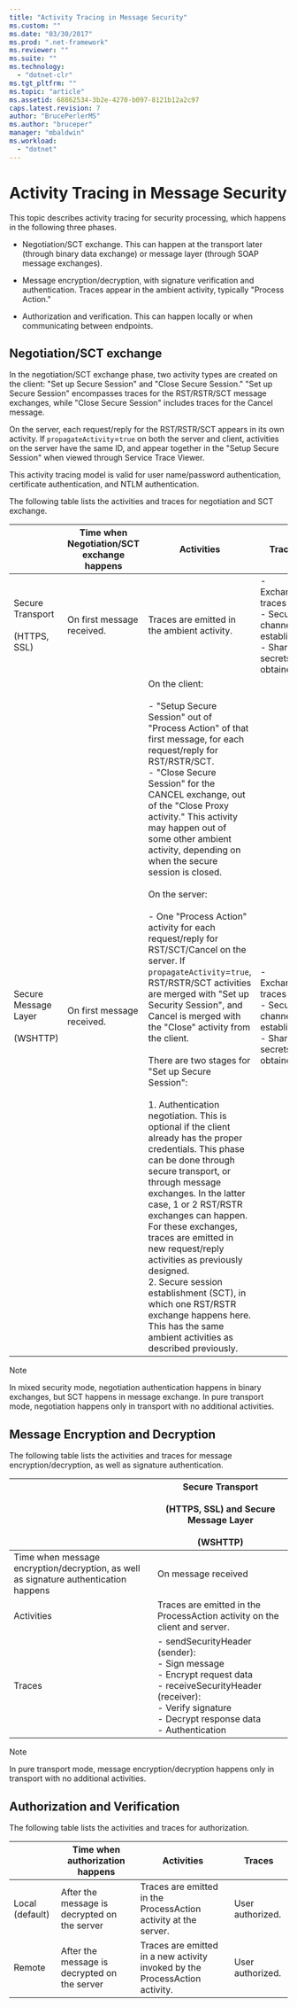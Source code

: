 ```yaml
---
title: "Activity Tracing in Message Security"
ms.custom: ""
ms.date: "03/30/2017"
ms.prod: ".net-framework"
ms.reviewer: ""
ms.suite: ""
ms.technology: 
  - "dotnet-clr"
ms.tgt_pltfrm: ""
ms.topic: "article"
ms.assetid: 68862534-3b2e-4270-b097-8121b12a2c97
caps.latest.revision: 7
author: "BrucePerlerMS"
ms.author: "bruceper"
manager: "mbaldwin"
ms.workload: 
  - "dotnet"
---
```

# Activity Tracing in Message Security
This topic describes activity tracing for security processing, which happens in the following three phases.  

-   Negotiation/SCT exchange. This can happen at the transport later (through binary data exchange) or message layer (through SOAP message exchanges).  

-   Message encryption/decryption, with signature verification and authentication. Traces appear in the ambient activity, typically "Process Action."  

-   Authorization and verification. This can happen locally or when communicating between endpoints.  

## Negotiation/SCT exchange  
 In the negotiation/SCT exchange phase, two activity types are created on the client: "Set up Secure Session" and "Close Secure Session." "Set up Secure Session" encompasses traces for the RST/RSTR/SCT message exchanges, while "Close Secure Session" includes traces for the Cancel message.  

 On the server, each request/reply for the RST/RSTR/SCT appears in its own activity. If `propagateActivity`=`true` on both the server and client, activities on the server have the same ID, and appear together in the "Setup Secure Session" when viewed through Service Trace Viewer.  

 This activity tracing model is valid for user name/password authentication, certificate authentication, and NTLM authentication.  

 The following table lists the activities and traces for negotiation and SCT exchange.  

||Time when Negotiation/SCT exchange happens|Activities|Traces|  
|-|-------------------------------------------------|----------------|------------|  
|Secure Transport<br /><br /> (HTTPS, SSL)|On first message received.|Traces are emitted in the ambient activity.|-   Exchange traces<br />-   Secure channel established<br />-   Share secrets obtained.|  
|Secure Message Layer<br /><br /> (WSHTTP)|On first message received.|On the client:<br /><br /> -   "Setup Secure Session" out of "Process Action" of that first message, for each request/reply for RST/RSTR/SCT.<br />-   "Close Secure Session" for the CANCEL exchange, out of the "Close Proxy activity." This activity may happen out of some other ambient activity, depending on when the secure session is closed.<br /><br /> On the server:<br /><br /> -   One "Process Action" activity for each request/reply for RST/SCT/Cancel on the server. If `propagateActivity`=`true`, RST/RSTR/SCT activities are merged with "Set up Security Session", and Cancel is merged with the "Close" activity from the client.<br /><br /> There are two stages for "Set up Secure Session":<br /><br /> 1.  Authentication negotiation. This is optional if the client already has the proper credentials. This phase can be done through secure transport, or through message exchanges. In the latter case, 1 or 2 RST/RSTR exchanges can happen. For these exchanges, traces are emitted in new request/reply activities as previously designed.<br />2.  Secure session establishment (SCT), in which one RST/RSTR exchange happens here. This has the same ambient activities as described previously.|-   Exchange traces<br />-   Secure channel established<br />-   Share secrets obtained.|  

> [!NOTE]
>  In mixed security mode, negotiation authentication happens in binary exchanges, but SCT happens in message exchange. In pure transport mode, negotiation happens only in transport with no additional activities.  

## Message Encryption and Decryption  
 The following table lists the activities and traces for message encryption/decryption, as well as signature authentication.  

||Secure Transport<br /><br /> (HTTPS, SSL) and Secure Message Layer<br /><br /> (WSHTTP)|  
|-|---------------------------------------------------------------------------------|  
|Time when message encryption/decryption, as well as signature authentication happens|On message received|  
|Activities|Traces are emitted in the ProcessAction activity on the client and server.|  
|Traces|-   sendSecurityHeader (sender):<br />-   Sign message<br />-   Encrypt request data<br />-   receiveSecurityHeader (receiver):<br />-   Verify signature<br />-   Decrypt response data<br />-   Authentication|  

> [!NOTE]
>  In pure transport mode, message encryption/decryption happens only in transport with no additional activities.  

## Authorization and Verification  
 The following table lists the activities and traces for authorization.  


|                 |       Time when authorization happens        |                                 Activities                                  |      Traces      |
|-----------------|----------------------------------------------|-----------------------------------------------------------------------------|------------------|
| Local (default) | After the message is decrypted on the server |       Traces are emitted in the ProcessAction activity at the server.       | User authorized. |
|     Remote      | After the message is decrypted on the server | Traces are emitted in a new activity invoked by the ProcessAction activity. | User authorized. |

